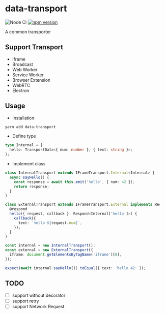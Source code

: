# data-transport

![Node CI](https://github.com/unadlib/data-transport/workflows/Node%20CI/badge.svg)
[![npm version](https://badge.fury.io/js/data-transport.svg)](http://badge.fury.io/js/data-transport)

A common transporter

## Support Transport

- iframe
- Broadcast
- Web Worker
- Service Worker
- Browser Extension
- WebRTC
- Electron

## Usage

- Installation

```sh
yarn add data-transport
```

- Define type

```ts
type Internal = {
  hello: TransportData<{ num: number }, { text: string }>;
};
```

- Implement class

```ts
class InternalTransport extends IFrameTransport.Internal<Internal> {
  async sayHello() {
    const response = await this.emit('hello', { num: 42 });
    return response;
  }
}

class ExternalTransport extends IFrameTransport.External implements Receiver<Internal> {
  @respond
  hello({ request, callback }: Respond<Internal['hello']>) {
    callback({
      text: `hello ${request.num}`,
    });
  }
}

const internal = new InternalTransport();
const external = new ExternalTransport({
  iframe: document.getElementsByTagName('iframe')[0],
});

expect(await internal.sayHello()).toEqual({ text: 'hello 42' });
```

## TODO

- [ ] support without decorator
- [ ] support retry
- [ ] support Network Request
